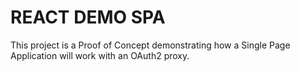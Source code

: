 # REACT DEMO SPA

This project is a Proof of Concept demonstrating how a Single Page Application will work with an OAuth2 proxy.
